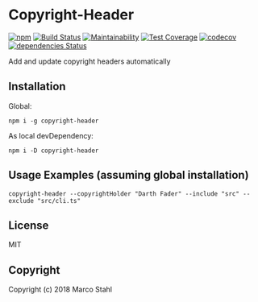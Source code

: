 # Copyright-Header 


[![npm](https://img.shields.io/npm/v/npm.svg)](https://www.npmjs.com/package/copyright-header)
[![Build Status](https://travis-ci.org/shybyte/copyright-header.svg?branch=master)](https://travis-ci.org/shybyte/copyright-header)
[![Maintainability](https://api.codeclimate.com/v1/badges/86720e1fb8a232106f13/maintainability)](https://codeclimate.com/github/shybyte/copyright-header/maintainability)
[![Test Coverage](https://api.codeclimate.com/v1/badges/86720e1fb8a232106f13/test_coverage)](https://codeclimate.com/github/shybyte/copyright-header/test_coverage)
[![codecov](https://codecov.io/gh/shybyte/copyright-header/branch/master/graph/badge.svg)](https://codecov.io/gh/shybyte/copyright-header)
[![dependencies Status](https://david-dm.org/shybyte/copyright-header/status.svg)](https://david-dm.org/shybyte/copyright-header)

Add and update copyright headers automatically

## Installation

Global:
   
    npm i -g copyright-header
    
As local devDependency:
   
    npm i -D copyright-header

   
## Usage Examples (assuming global installation)

    copyright-header --copyrightHolder "Darth Fader" --include "src" --exclude "src/cli.ts"

## License

MIT

## Copyright

Copyright (c) 2018 Marco Stahl